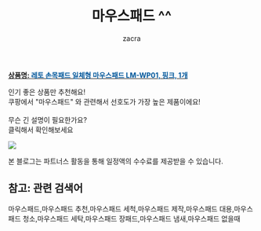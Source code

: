 ﻿---
layout: post
title:  "마우스패드 ^^"
author: zacra
categories: [ 아이템 ]
tags: [마우스패드,마우스패드 추천,마우스패드 세척,마우스패드 제작,마우스패드 대용,마우스패드 청소,마우스패드 세탁,마우스패드 장패드,마우스패드 냄새,마우스패드 없을때]
image: https://static.coupangcdn.com/image/retail/images/655354476136-97b1fdd1-b791-40f6-8be5-6aea64fc08cb.jpg 
description: "쿠팡에서 마우스패드 관련 키워드로 가장 고객 선호도가 높은 제품이랍니다."
rating: 4.5
---

<a href="https://link.coupang.com/re/AFFSDP?lptag=AF8407795&pageKey=35033063&itemId=130154607&vendorItemId=3272564176&traceid=V0-153-c2de45292b086cd5"><b>상품명: <font color='#01579B'>레토 손목패드 일체형 마우스패드 LM-WP01, 핑크, 1개</font></b></a>

인기 좋은 상품만 추천해요!<br/>
쿠팡에서 "마우스패드" 와 관련해서 선호도가 가장 높은 제품이에요!<br/><br/>
무슨 긴 설명이 필요한가요?  
클릭해서 확인해보세요


<a href="https://link.coupang.com/re/AFFSDP?lptag=AF8407795&pageKey=35033063&itemId=130154607&vendorItemId=3272564176&traceid=V0-153-c2de45292b086cd5"><img src="https://thumbnail7.coupangcdn.com/thumbnails/remote/q89/image/product/content/vendorItem/2019/02/27/130154607/28e3e8e6-76da-442e-ab51-86ba0bb6a1f9.jpg"></a> 

본 블로그는 파트너스 활동을 통해 일정액의 수수료를 제공받을 수 있습니다.

## 참고: 관련 검색어    
마우스패드,마우스패드 추천,마우스패드 세척,마우스패드 제작,마우스패드 대용,마우스패드 청소,마우스패드 세탁,마우스패드 장패드,마우스패드 냄새,마우스패드 없을때